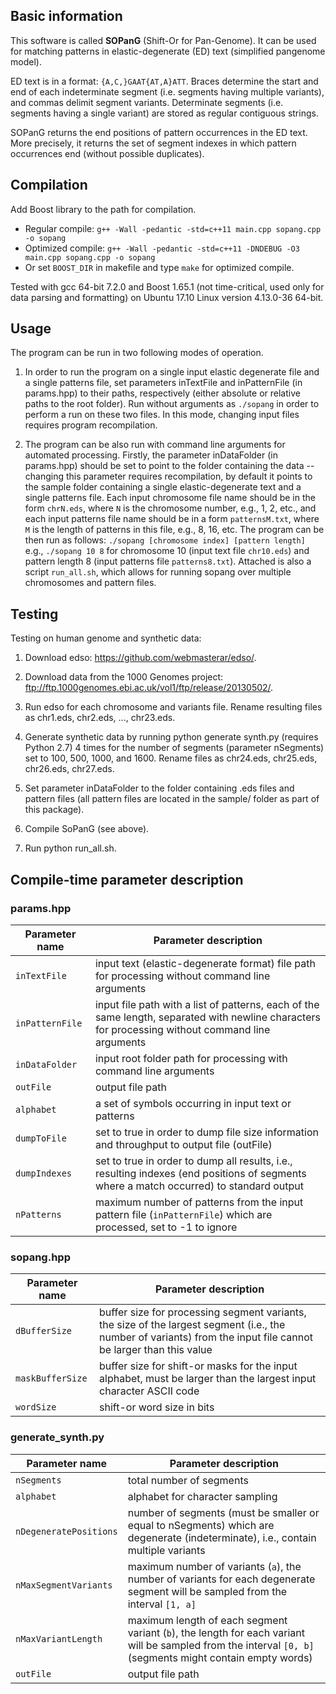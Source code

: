 ## Basic information

This software is called **SOPanG** (Shift-Or for Pan-Genome). It can be used for matching patterns in elastic-degenerate (ED) text (simplified pangenome model).

ED text is in a format: `{A,C,}GAAT{AT,A}ATT`. Braces determine the start and end of each indeterminate segment (i.e. segments having multiple variants), and commas delimit segment variants. Determinate segments (i.e. segments having a single variant) are stored as regular contiguous strings.

SOPanG returns the end positions of pattern occurrences in the ED text. More precisely, it returns the set of segment indexes in which pattern occurrences end (without possible duplicates).

## Compilation

Add Boost library to the path for compilation.

* Regular compile: `g++ -Wall -pedantic -std=c++11 main.cpp sopang.cpp -o sopang`
* Optimized compile: `g++ -Wall -pedantic -std=c++11 -DNDEBUG -O3 main.cpp sopang.cpp -o sopang`
* Or set `BOOST_DIR` in makefile and type `make` for optimized compile.

Tested with gcc 64-bit 7.2.0 and Boost 1.65.1 (not time-critical, used only for
data parsing and formatting) on Ubuntu 17.10 Linux version 4.13.0-36 64-bit.

## Usage

The program can be run in two following modes of operation.

1. In order to run the program on a single input elastic degenerate file and a single patterns file, set parameters inTextFile and inPatternFile (in params.hpp) to their paths, respectively (either absolute or relative paths to the root folder). Run without arguments as `./sopang` in order to perform a run on these two files. In this mode, changing input files requires program recompilation.

1. The program can be also run with command line arguments for automated processing. Firstly, the parameter inDataFolder (in params.hpp) should be set to point to the folder containing the data -- changing this parameter requires recompilation, by default it points to the sample folder containing a single elastic-degenerate text and a single patterns file. Each input chromosome file name should be in the form `chrN.eds`, where `N` is the chromosome number, e.g., 1, 2, etc., and each input patterns file name should be in a form `patternsM.txt`, where `M` is the length of patterns in this file, e.g., 8, 16, etc. The program can be then run as follows:
`./sopang [chromosome index] [pattern length]`
e.g., `./sopang 10 8` for chromosome 10 (input text file `chr10.eds`) and pattern length 8 (input patterns file `patterns8.txt`). Attached is also a script `run_all.sh`, which allows for running sopang over multiple chromosomes and pattern files.

## Testing

Testing on human genome and synthetic data:

1. Download edso: https://github.com/webmasterar/edso/.

1. Download data from the 1000 Genomes project: ftp://ftp.1000genomes.ebi.ac.uk/vol1/ftp/release/20130502/.

1. Run edso for each chromosome and variants file. Rename resulting files as chr1.eds, chr2.eds, ..., chr23.eds.

1. Generate synthetic data by running python generate synth.py (requires Python 2.7) 4 times for the number of segments (parameter nSegments) set to 100, 500, 1000, and 1600. Rename files as chr24.eds, chr25.eds, chr26.eds, chr27.eds.

1. Set parameter inDataFolder to the folder containing .eds files and pattern files (all pattern files are located in the sample/ folder as part of this package).

1. Compile SoPanG (see above).

1. Run python run_all.sh.

## Compile-time parameter description

### params.hpp

Parameter name  | Parameter description
--------------- | ---------------------
`inTextFile`    | input text (elastic-degenerate format) file path for processing without command line arguments
`inPatternFile` | input file path with a list of patterns, each of the same length, separated with newline characters for processing without command line arguments
`inDataFolder`  | input root folder path for processing with command line arguments
`outFile`       | output file path
`alphabet`      | a set of symbols occurring in input text or patterns
`dumpToFile`    | set to true in order to dump file size information and throughput to output file (outFile)
`dumpIndexes`   | set to true in order to dump all results, i.e., resulting indexes (end positions of segments where a match occurred) to standard output
`nPatterns`     | maximum number of patterns from the input pattern file (`inPatternFile`) which are processed, set to -1 to ignore

### sopang.hpp

Parameter name   | Parameter description
---------------- | ---------------------
`dBufferSize`    | buffer size for processing segment variants, the size of the largest segment (i.e., the number of variants) from the input file cannot be larger than this value
`maskBufferSize` | buffer size for shift-or masks for the input alphabet, must be larger than the largest input character ASCII code
`wordSize`       | shift-or word size in bits

### generate_synth.py

Parameter name         | Parameter description
---------------------- | ---------------------
`nSegments`            | total number of segments
`alphabet`             | alphabet for character sampling
`nDegeneratePositions` | number of segments (must be smaller or equal to nSegments) which are degenerate (indeterminate), i.e., contain multiple variants
`nMaxSegmentVariants`  | maximum number of variants (`a`), the number of variants for each degenerate segment will be sampled from the interval `[1, a]`
`nMaxVariantLength`    | maximum length of each segment variant (`b`), the length for each variant will be sampled from the interval `[0, b]` (segments might contain empty words)
`outFile`              | output file path

